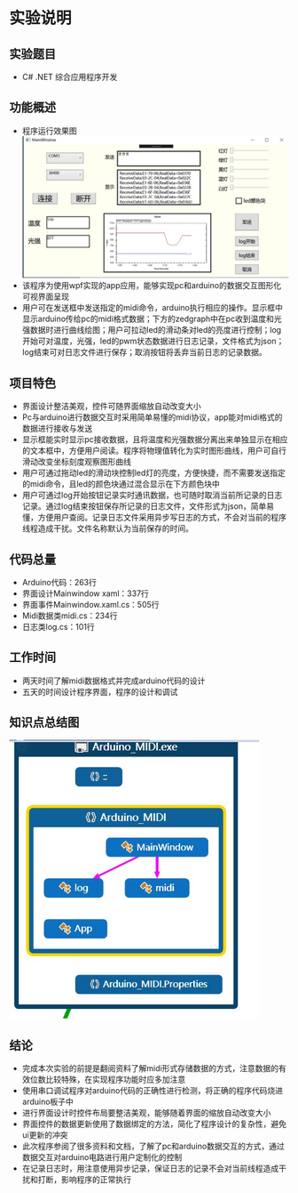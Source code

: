 
# 实验说明

## 实验题目

+ C# .NET 综合应用程序开发

## 功能概述

+ 程序运行效果图
  ![](img/lab4.JPG)
+ 该程序为使用wpf实现的app应用，能够实现pc和arduino的数据交互图形化可视界面呈现
+ 用户可在发送框中发送指定的midi命令，arduino执行相应的操作。显示框中显示arduino传给pc的midi格式数据；下方的zedgraph中在pc收到温度和光强数据时进行曲线绘图；用户可拉动led的滑动条对led的亮度进行控制；log开始可对温度，光强，led的pwm状态数据进行日志记录，文件格式为json；log结束可对日志文件进行保存；取消按钮将丢弃当前日志的记录数据。

## 项目特色

+ 界面设计整洁美观，控件可随界面缩放自动改变大小
+ Pc与arduino进行数据交互时采用简单易懂的midi协议，app能对midi格式的数据进行接收与发送
+ 显示框能实时显示pc接收数据，且将温度和光强数据分离出来单独显示在相应的文本框中，方便用户阅读。程序将物理值转化为实时图形曲线，用户可自行滑动改变坐标刻度观察图形曲线
+ 用户可通过拖动led的滑动块控制led灯的亮度，方便快捷，而不需要发送指定的midi命令，且led的颜色块通过混合显示在下方颜色块中
+ 用户可通过log开始按钮记录实时通讯数据，也可随时取消当前所记录的日志记录。通过log结束按钮保存所记录的日志文件，文件形式为json，简单易懂，方便用户查阅。记录日志文件采用异步写日志的方式，不会对当前的程序线程造成干扰。文件名称默认为当前保存的时间。

## 代码总量

+ Arduino代码：263行
+ 界面设计Mainwindow xaml：337行
+ 界面事件Mainwindow.xaml.cs：505行
+ Midi数据类midi.cs：234行
+ 日志类log.cs：101行

## 工作时间

+ 两天时间了解midi数据格式并完成arduino代码的设计
+ 五天的时间设计程序界面，程序的设计和调试

## 知识点总结图

![](img/lab4_codeMap.JPG)

## 结论

+ 完成本次实验的前提是翻阅资料了解midi形式存储数据的方式，注意数据的有效位数比较特殊，在实现程序功能时应多加注意
+ 使用串口调试程序对arduino代码的正确性进行检测，将正确的程序代码烧进arduino板子中
+ 进行界面设计时控件布局要整洁美观，能够随着界面的缩放自动改变大小
+ 界面控件的数据更新使用了数据绑定的方法，简化了程序设计的复杂性，避免ui更新的冲突
+ 此次程序参阅了很多资料和文档，了解了pc和arduino数据交互的方式，通过数据交互对arduino电路进行用户定制化的控制
+ 在记录日志时，用注意使用异步记录，保证日志的记录不会对当前线程造成干扰和打断，影响程序的正常执行
